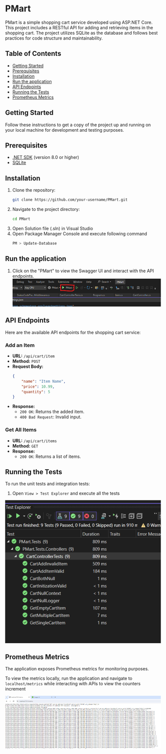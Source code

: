 # PMart

PMart is a simple shopping cart service developed using ASP.NET Core. This project includes a RESTful API for adding and retrieving items in the shopping cart. The project utilizes SQLite as the database and follows best practices for code structure and maintainability.

## Table of Contents

- [Getting Started](#getting-started)
- [Prerequisites](#prerequisites)
- [Installation](#installation)
- [Run the application](#run-the-application)
- [API Endpoints](#api-endpoints)
- [Running the Tests](#running-the-tests)
- [Prometheus Metrics](#prometheus-metrics)


## Getting Started

Follow these instructions to get a copy of the project up and running on your local machine for development and testing purposes.

## Prerequisites

- [.NET SDK](https://dotnet.microsoft.com/download) (version 8.0 or higher)
- [SQLite](https://www.sqlite.org/download.html)

## Installation

1. Clone the repository:
    ```sh
    git clone https://github.com/your-username/PMart.git
    ```
2. Navigate to the project directory:
    ```sh
    cd PMart
    ```
3. Open Solution file (.sln) in Visual Studio 
4. Open Package Manager Console and execute following command
    ```sh
    PM > Update-Database
    ```

## Run the application

1. Click on the "PMart" to view the Swagger UI and interact with the API endpoints.
![alt text](asset/image.png)


## API Endpoints

Here are the available API endpoints for the shopping cart service:

### Add an Item

- **URL:** `/api/cart/item`
- **Method:** `POST`
- **Request Body:**
    ```json
    {
        "name": "Item Name",
        "price": 10.99,
        "quantity": 5
    }
    ```
- **Response:**
    - `200 OK`: Returns the added item.
    - `400 Bad Request`: Invalid input.

### Get All Items

- **URL:** `/api/cart/items`
- **Method:** `GET`
- **Response:**
    - `200 OK`: Returns a list of items.

## Running the Tests

To run the unit tests and integration tests:

1. Open `View > Test Explorer` and execute all the tests

![Test Folder](asset/test.png)

## Prometheus Metrics
The application exposes Prometheus metrics for monitoring purposes. 

To view the metrics locally, run the application and navigate to `localhost/metrics` while interacting with APIs to view the counters increment

![alt text](asset/prometheus.png)
